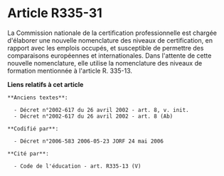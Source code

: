 # Article R335-31

La Commission nationale de la certification professionnelle est chargée d'élaborer une nouvelle nomenclature des niveaux de
certification, en rapport avec les emplois occupés, et susceptible de permettre des comparaisons européennes et
internationales. Dans l'attente de cette nouvelle nomenclature, elle utilise la nomenclature des niveaux de formation
mentionnée à l'article R. 335-13.

**Liens relatifs à cet article**

	**Anciens textes**:

	  - Décret n°2002-617 du 26 avril 2002 - art. 8, v. init.
	  - Décret n°2002-617 du 26 avril 2002 - art. 8 (Ab)

	**Codifié par**:

	  - Décret n°2006-583 2006-05-23 JORF 24 mai 2006

	**Cité par**:

	  - Code de l'éducation - art. R335-13 (V)
